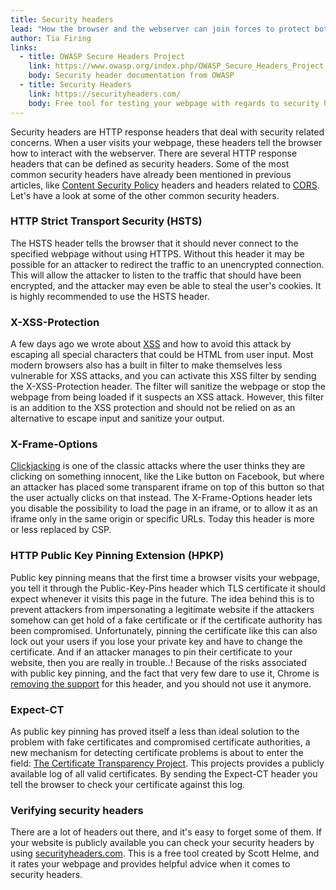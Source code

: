 ```yaml
---
title: Security headers
lead: "How the browser and the webserver can join forces to protect both the user and the webserver: Enter security headers!"  
author: Tia Firing
links:
  - title: OWASP Secure Headers Project
    link: https://www.owasp.org/index.php/OWASP_Secure_Headers_Project
    body: Security header documentation from OWASP
  - title: Security Headers
    link: https://securityheaders.com/
    body: Free tool for testing your webpage with regards to security headers
---
```


Security headers are HTTP response headers that deal with security related concerns. When a user visits your webpage, these headers tell the browser how to interact with the webserver. There are several HTTP response headers that can be defined as security headers. Some of the most common security headers have already been mentioned in previous articles, like [Content Security Policy](https://security.christmas/2018/14) headers and headers related to [CORS](https://security.christmas/2018/11). Let's have a look at some of the other common security headers. 

### HTTP Strict Transport Security (HSTS)
The HSTS header tells the browser that it should never connect to the specified webpage without using HTTPS. Without this header it may be possible for an attacker to redirect the traffic to an unencrypted connection. This will allow the attacker to listen to the traffic that should have been encrypted, and the attacker may even be able to steal the user's cookies. It is highly recommended to use the HSTS header. 

### X-XSS-Protection
A few days ago we wrote about [XSS](https://security.christmas/2018/13) and how to avoid this attack by escaping all special characters that could be HTML from user input. Most modern browsers also has a built in filter to make themselves less vulnerable for XSS attacks, and you can activate this XSS filter by sending the X-XSS-Protection header. The filter will sanitize the webpage or stop the webpage from being loaded if it suspects an XSS attack. However, this filter is an addition to the XSS protection and should not be relied on as an alternative to escape input and sanitize your output. 

### X-Frame-Options
[Clickjacking](https://www.owasp.org/index.php/Clickjacking) is one of the classic attacks where the user thinks they are clicking on something innocent, like the Like button on Facebook, but where an attacker has placed some transparent iframe on top of this button so that the user actually clicks on that instead. The X-Frame-Options header lets you disable the possibility to load the page in an iframe, or to allow it as an iframe only in the same origin or specific URLs. Today this header is more or less replaced by CSP. 

### HTTP Public Key Pinning Extension (HPKP)
Public key pinning means that the first time a browser visits your webpage, you tell it through the Public-Key-Pins header which TLS certificate it should expect whenever it visits this page in the future. The idea behind this is to prevent attackers from impersonating a legitimate website if the attackers somehow can get hold of a fake certificate or if the certificate authority has been compromised. Unfortunately, pinning the certificate like this can also lock out your users if you lose your private key and have to change the certificate. And if an attacker manages to pin their certificate to your website, then you are really in trouble..! Because of the risks associated with public key pinning, and the fact that very few dare to use it, Chrome is [removing the support](https://www.chromestatus.com/feature/5903385005916160) for this header, and you should not use it anymore. 

### Expect-CT
As public key pinning has proved itself a less than ideal solution to the problem with fake certificates and compromised certificate authorities, a new mechanism for detecting certificate problems is about to enter the field: [The Certificate Transparency Project](https://www.certificate-transparency.org/). This projects provides a publicly available log of all valid certificates. By sending the Expect-CT header you tell the browser to check your certificate against this log. 

### Verifying security headers
There are a lot of headers out there, and it's easy to forget some of them. If your website is publicly available you can check your security headers by using [securityheaders.com](https://securityheaders.com/). This is a free tool created by Scott Helme, and it rates your webpage and provides helpful advice when it comes to security headers. 
